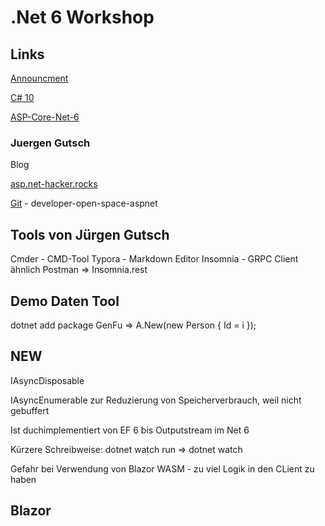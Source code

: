 # .Net 6 Workshop

## Links

[Announcment](https://devblogs.microsoft.com/dotnet/announcing-net-6/)

[C# 10](https://devblogs.microsoft.com/dotnet/welcome-to-csharp-10/)

[ASP-Core-Net-6](https://devblogs.microsoft.com/dotnet/announcing-asp-net-core-in-net-6/)

### Juergen Gutsch

Blog

[asp.net-hacker.rocks](https://asp.net-hacker.rocks)

[Git](https://github.com/JuergenGutsch) - developer-open-space-aspnet

## Tools von Jürgen Gutsch

Cmder - CMD-Tool
Typora - Markdown Editor
Insomnia - GRPC Client ähnlich Postman => Insomnia.rest

## Demo Daten Tool

dotnet add package GenFu
=> A.New<Person>(new Person { Id = i });

## NEW

IAsyncDisposable

IAsyncEnumerable zur Reduzierung von Speicherverbrauch, weil nicht gebuffert
  
Ist duchimplementiert von EF 6 bis Outputstream im Net 6

Kürzere Schreibweise:
dotnet watch run => dotnet watch 


Gefahr bei Verwendung von Blazor WASM - zu viel Logik in den CLient zu haben

## Blazor


